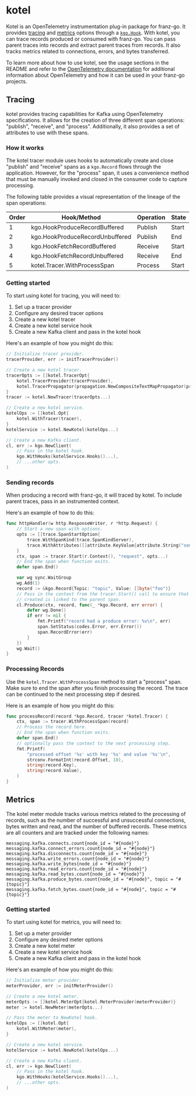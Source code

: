 kotel
===

Kotel is an OpenTelemetry instrumentation plug-in package for franz-go. It
provides [tracing](https://pkg.go.dev/go.opentelemetry.io/otel/trace)
and [metrics](https://pkg.go.dev/go.opentelemetry.io/otel/metric) options
through
a [`kgo.Hook`](https://pkg.go.dev/github.com/burningass23/franz-go/pkg/kgo#Hook). With
kotel, you can trace records produced or consumed with franz-go. You can pass
parent traces into records and extract parent traces from records. It also
tracks metrics related to connections, errors, and bytes transferred.

To learn more about how to use kotel, see the usage sections in the README and
refer to the [OpenTelemetry documentation](https://opentelemetry.io/docs) for
additional information about OpenTelemetry and how it can be used in your
franz-go projects.

## Tracing

kotel provides tracing capabilities for Kafka using OpenTelemetry
specifications. It allows for the creation of three different span
operations: "publish", "receive", and "process". Additionally, it also provides
a set of attributes to use with these spans.

### How it works

The kotel tracer module uses hooks to automatically create and close "publish"
and "receive" spans as a `kgo.Record` flows through the application. However,
for the "process" span, it uses a convenience method that must be manually
invoked and closed in the consumer code to capture processing.

The following table provides a visual representation of the lineage of the
span operations:

| Order | Hook/Method                     | Operation | State |
|-------|---------------------------------|-----------|-------|
| 1     | kgo.HookProduceRecordBuffered   | Publish   | Start |
| 2     | kgo.HookProduceRecordUnbuffered | Publish   | End   |
| 3     | kgo.HookFetchRecordBuffered     | Receive   | Start |
| 4     | kgo.HookFetchRecordUnbuffered   | Receive   | End   |
| 5     | kotel.Tracer.WithProcessSpan    | Process   | Start |

### Getting started

To start using kotel for tracing, you will need to:

1. Set up a tracer provider
2. Configure any desired tracer options
3. Create a new kotel tracer
4. Create a new kotel service hook
5. Create a new Kafka client and pass in the kotel hook

Here's an example of how you might do this:

```go
// Initialize tracer provider.
tracerProvider, err := initTracerProvider()

// Create a new kotel tracer.
tracerOpts := []kotel.TracerOpt{
	kotel.TracerProvider(tracerProvider),
	kotel.TracerPropagator(propagation.NewCompositeTextMapPropagator(propagation.TraceContext{})),
}
tracer := kotel.NewTracer(tracerOpts...)

// Create a new kotel service.
kotelOps := []kotel.Opt{
	kotel.WithTracer(tracer),
}
kotelService := kotel.NewKotel(kotelOps...)

// Create a new Kafka client.
cl, err := kgo.NewClient(
	// Pass in the kotel hook.
	kgo.WithHooks(kotelService.Hooks()...),
	// ...other opts.
)
```

### Sending records

When producing a record with franz-go, it will traced by kotel. To include
parent traces, pass in an instrumented context.

Here's an example of how to do this:

```go
func httpHandler(w http.ResponseWriter, r *http.Request) {
	// Start a new span with options.
	opts := []trace.SpanStartOption{
		trace.WithSpanKind(trace.SpanKindServer),
		trace.WithAttributes([]attribute.KeyValue{attribute.String("some-key", "foo")}...),
	}
	ctx, span := tracer.Start(r.Context(), "request", opts...)
	// End the span when function exits.
	defer span.End()

	var wg sync.WaitGroup
	wg.Add(1)
	record := &kgo.Record{Topic: "topic", Value: []byte("foo")}
	// Pass in the context from the tracer.Start() call to ensure that the span
	// created is linked to the parent span.
	cl.Produce(ctx, record, func(_ *kgo.Record, err error) {
		defer wg.Done()
		if err != nil {
			fmt.Printf("record had a produce error: %v\n", err)
			span.SetStatus(codes.Error, err.Error())
			span.RecordError(err)
		}
	})
	wg.Wait()
}
```

### Processing Records

Use the `kotel.Tracer.WithProcessSpan` method to start a "process" span. Make
sure to end the span after you finish processing the record. The trace can be
continued to the next processing step if desired.

Here is an example of how you might do this:

```go
func processRecord(record *kgo.Record, tracer *kotel.Tracer) {
	ctx, span := tracer.WithProcessSpan(record)
	// Process the record here.
	// End the span when function exits.
	defer span.End()
	// optionally pass the context to the next processing step.
	fmt.Printf(
		"processed offset '%s' with key '%s' and value '%s'\n",
		strconv.FormatInt(record.Offset, 10),
		string(record.Key),
		string(record.Value),
	)
}
```

## Metrics

The kotel meter module tracks various metrics related to the processing of
records, such as the number of successful and unsuccessful connections, bytes
written and read, and the number of buffered records. These metrics are all
counters and are tracked under the following names:

```
messaging.kafka.connects.count{node_id = "#{node}"}
messaging.kafka.connect_errors.count{node_id = "#{node}"}
messaging.kafka.disconnects.count{node_id = "#{node}"}
messaging.kafka.write_errors.count{node_id = "#{node}"}
messaging.kafka.write_bytes{node_id = "#{node}"}
messaging.kafka.read_errors.count{node_id = "#{node}"}
messaging.kafka.read_bytes.count{node_id = "#{node}"}
messaging.kafka.produce_bytes.count{node_id = "#{node}", topic = "#{topic}"}
messaging.kafka.fetch_bytes.count{node_id = "#{node}", topic = "#{topic}"}
```

### Getting started

To start using kotel for metrics, you will need to:

1. Set up a meter provider
2. Configure any desired meter options
3. Create a new kotel meter
4. Create a new kotel service hook
5. Create a new Kafka client and pass in the kotel hook

Here's an example of how you might do this:

```go
// Initialize meter provider.
meterProvider, err := initMeterProvider()

// Create a new kotel meter.
meterOpts := []kotel.MeterOpt{kotel.MeterProvider(meterProvider)}
meter := kotel.NewMeter(meterOpts...)

// Pass the meter to NewKotel hook.
kotelOps := []kotel.Opt{
	kotel.WithMeter(meter),
}

// Create a new kotel service.
kotelService := kotel.NewKotel(kotelOps...)

// Create a new Kafka client.
cl, err := kgo.NewClient(
	// Pass in the kotel hook.
	kgo.WithHooks(kotelService.Hooks()...),
	// ...other opts.
)
```
